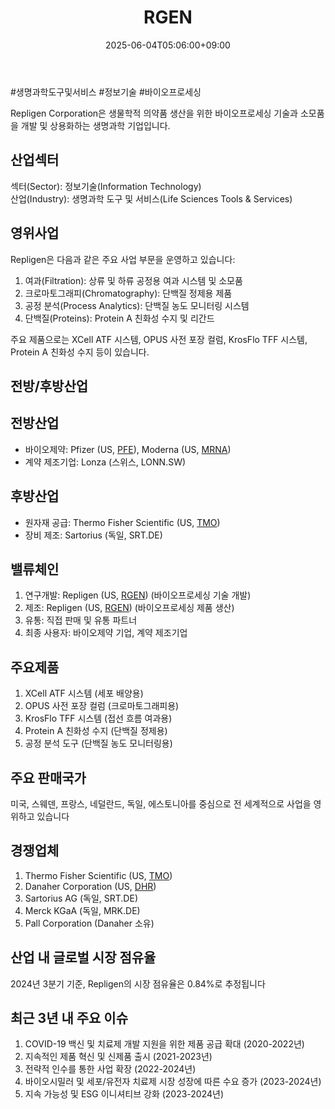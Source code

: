 ﻿---
title: "RGEN"
date: 2025-06-04T05:06:00+09:00
lastmod: 2025-06-04T05:06:00+09:00
type: docs
sidebar:
  open: true
weight: 742
---
<div style="display:none">
  <meta property="article:published_time" content="2025-06-03T20:06:00Z" />
  <meta property="article:modified_time" content="2025-06-03T20:06:00Z" />
</div>
#생명과학도구및서비스 #정보기술 #바이오프로세싱

Repligen Corporation은 생물학적 의약품 생산을 위한 바이오프로세싱 기술과 소모품을 개발 및 상용화하는 생명과학 기업입니다.

## 산업섹터

섹터(Sector): 정보기술(Information Technology)  
산업(Industry): 생명과학 도구 및 서비스(Life Sciences Tools & Services)

## 영위사업

Repligen은 다음과 같은 주요 사업 부문을 운영하고 있습니다:

1. 여과(Filtration): 상류 및 하류 공정용 여과 시스템 및 소모품
2. 크로마토그래피(Chromatography): 단백질 정제용 제품
3. 공정 분석(Process Analytics): 단백질 농도 모니터링 시스템
4. 단백질(Proteins): Protein A 친화성 수지 및 리간드

주요 제품으로는 XCell ATF 시스템, OPUS 사전 포장 컬럼, KrosFlo TFF 시스템, Protein A 친화성 수지 등이 있습니다.

## 전방/후방산업

## 전방산업

- 바이오제약: Pfizer (US, [PFE](/company-analysis/pfe/)), Moderna (US, [MRNA](/company-analysis/mrna/))
- 계약 제조기업: Lonza (스위스, LONN.SW)

## 후방산업

- 원자재 공급: Thermo Fisher Scientific (US, [TMO](/company-analysis/tmo/))
- 장비 제조: Sartorius (독일, SRT.DE)

## 밸류체인

1. 연구개발: Repligen (US, [RGEN](/company-analysis/rgen/)) (바이오프로세싱 기술 개발)
2. 제조: Repligen (US, [RGEN](/company-analysis/rgen/)) (바이오프로세싱 제품 생산)
3. 유통: 직접 판매 및 유통 파트너
4. 최종 사용자: 바이오제약 기업, 계약 제조기업

## 주요제품

1. XCell ATF 시스템 (세포 배양용)
2. OPUS 사전 포장 컬럼 (크로마토그래피용)
3. KrosFlo TFF 시스템 (접선 흐름 여과용)
4. Protein A 친화성 수지 (단백질 정제용)
5. 공정 분석 도구 (단백질 농도 모니터링용)

## 주요 판매국가

미국, 스웨덴, 프랑스, 네덜란드, 독일, 에스토니아를 중심으로 전 세계적으로 사업을 영위하고 있습니다

## 경쟁업체

1. Thermo Fisher Scientific (US, [TMO](/company-analysis/tmo/))
2. Danaher Corporation (US, [DHR](/company-analysis/dhr/))
3. Sartorius AG (독일, SRT.DE)
4. Merck KGaA (독일, MRK.DE)
5. Pall Corporation (Danaher 소유)

## 산업 내 글로벌 시장 점유율

2024년 3분기 기준, Repligen의 시장 점유율은 0.84%로 추정됩니다

## 최근 3년 내 주요 이슈

1. COVID-19 백신 및 치료제 개발 지원을 위한 제품 공급 확대 (2020-2022년)
2. 지속적인 제품 혁신 및 신제품 출시 (2021-2023년)
3. 전략적 인수를 통한 사업 확장 (2022-2024년)
4. 바이오시밀러 및 세포/유전자 치료제 시장 성장에 따른 수요 증가 (2023-2024년)
5. 지속 가능성 및 ESG 이니셔티브 강화 (2023-2024년)
